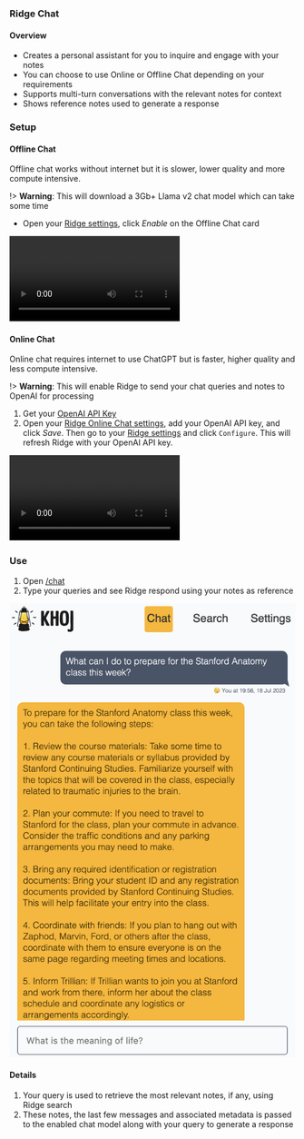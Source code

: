 ### Ridge Chat
#### Overview
- Creates a personal assistant for you to inquire and engage with your notes
- You can choose to use Online or Offline Chat depending on your requirements
- Supports multi-turn conversations with the relevant notes for context
- Shows reference notes used to generate a response

### Setup
#### Offline Chat
Offline chat works without internet but it is slower, lower quality and more compute intensive.

!> **Warning**: This will download a 3Gb+ Llama v2 chat model which can take some time

- Open your [Ridge settings](http://localhost:42110/config/), click *Enable* on the Offline Chat card

![Configure offline chat](https://user-images.githubusercontent.com/6413477/256998545-ed6a4606-b535-492b-9edc-bf13f602776c.mp4 ':include :type=mp4')

#### Online Chat
Online chat requires internet to use ChatGPT but is faster, higher quality and less compute intensive.

!> **Warning**: This will enable Ridge to send your chat queries and notes to OpenAI for processing

1. Get your [OpenAI API Key](https://platform.openai.com/account/api-keys)
2. Open your [Ridge Online Chat settings](http://localhost:42110/config/processor/conversation), add your OpenAI API key, and click *Save*. Then go to your [Ridge settings](http://localhost:42110/config) and click `Configure`. This will refresh Ridge with your OpenAI API key.

![Configure online chat](https://user-images.githubusercontent.com/6413477/256998908-ac26e55e-13a2-45fb-9348-3b90a62f7687.mp4 ':include :type=mp4')


### Use
1. Open [/chat](http://localhost:42110/chat)
2. Type your queries and see Ridge respond using your notes as reference

![](./assets/ridge_chat_on_web.png ':size=400px')

#### Details
1. Your query is used to retrieve the most relevant notes, if any, using Ridge search
2. These notes, the last few messages and associated metadata is passed to the enabled chat model along with your query to generate a response
